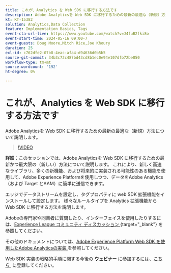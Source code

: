 ```yaml
---
title: これが、Analytics を Web SDK に移行する方法です
description: Adobe Analyticsを Web SDK に移行するための最新の最適な（新規）方法について説明します
kt: KT-15382
solution: Analytics,Data Collection
feature: Implementation Basics, Tags
event-cta-url-live: https://www.youtube.com/watch?v=J4fuB2fki8o
event-start-time: 2024-05-16 09:00-7
event-guests: Doug Moore,Mitch Rice,Joe Khoury
duration: 25
exl-id: c762dfe2-07b8-4eac-afa4-d94636d0b5b5
source-git-commit: 34b3c72c487bd43cd8b1ec0e94e107dfb72be850
workflow-type: tm+mt
source-wordcount: '192'
ht-degree: 0%

---
```


# これが、Analytics を Web SDK に移行する方法です

Adobe Analyticsを Web SDK に移行するための最新の最適な（新規）方法について説明します。

>[!VIDEO](https://video.tv.adobe.com/v/3428791/?quality=12&learn=on)

**詳細**：このセッションでは、Adobe Analyticsを Web SDK に移行するための最新かつ最大限の（新しい）方法について説明します。 これにより、新しく高速なライブラリ、多くの新機能、および将来的に実装される可能性のある機能を使用して、Adobe Experience Platformを使用しつつ、データをAdobe Analytics（および Target とAAM）に簡単に送信できます。

エッジでデータストリームを設定し、タグプロパティに web SDK 拡張機能をインストールして設定します。 様々なルールタイプを Analytics 拡張機能から Web SDK に移行する方法を説明します。

Adobeの専門家や同業者に質問したり、インターフェイスを使用したりするには、[Experience League コミュニティ ディスカッション &#x200B;](https://experienceleaguecommunities.adobe.com/t5/adobe-experience-platform-data/experience-league-live-post-session-discussion-this-is-the-way/m-p/673538?profile.language=ja){target="_blank"} を参照してください。

その他のドキュメントについては、[Adobe Experience Platform Web SDK を使用したAdobe Analyticsの実装 &#x200B;](https://experienceleague.adobe.com/ja/docs/analytics/implementation/aep-edge/web-sdk/overview) を参照してください。

Web SDK 実装の戦略的手順に関する今後の **ウェビナー** に参加するには、[&#x200B; こちら &#x200B;](https://engage.adobe.com/step_by_step_guide_implement.html) に登録してください。
